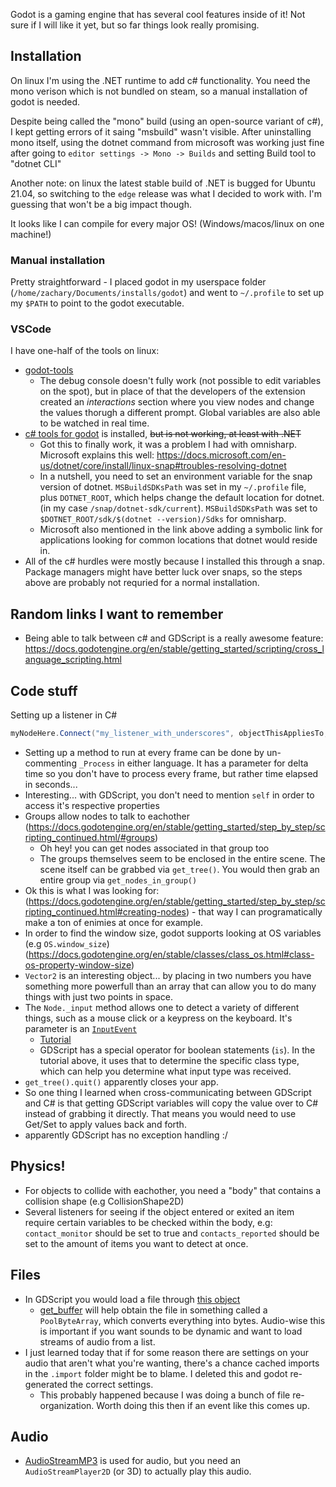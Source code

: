 Godot is a gaming engine that has several cool features inside of it! Not sure if I will like it yet, but so far things look really promising.

## Installation

On linux I'm using the .NET runtime to add c# functionality. You need the mono verison which is not bundled on steam, so a manual installation of godot is needed.

Despite being called the "mono" build (using an open-source variant of c#), I kept getting errors of it saing "msbuild" wasn't visible. After uninstalling mono itself, using the dotnet command from microsoft was working just fine after going to `editor settings -> Mono -> Builds` and setting Build tool to "dotnet CLI"

Another note: on linux the latest stable build of .NET is bugged for Ubuntu 21.04, so switching to the `edge` release was what I decided to work with. I'm guessing that won't be a big impact though.

It looks like I can compile for every major OS! (Windows/macos/linux on one machine!)

### Manual installation

Pretty straightforward - I placed godot in my userspace folder (`/home/zachary/Documents/installs/godot`) and went to `~/.profile` to set up my `$PATH` to point to the godot executable.

### VSCode

I have one-half of the tools on linux:
* [godot-tools](https://marketplace.visualstudio.com/items?itemName=geequlim.godot-tools)
    * The debug console doesn't fully work (not possible to edit variables on the spot), but in place of that the developers of the extension created an *interactions* section where you view nodes and change the values thorugh a different prompt. Global variables are also able to be watched in real time.
* [c# tools for godot](https://marketplace.visualstudio.com/items?itemName=neikeq.godot-csharp-vscode) is installed, ~~but is not working, at least with .NET~~
    * Got this to finally work, it was a problem I had with omnisharp. Microsoft explains this well: https://docs.microsoft.com/en-us/dotnet/core/install/linux-snap#troubles-resolving-dotnet
    * In a nutshell, you need to set an environment variable for the snap version of dotnet. `MSBuildSDKsPath` was set in my `~/.profile` file, plus `DOTNET_ROOT`, which helps change the default location for dotnet. (in my case `/snap/dotnet-sdk/current`). `MSBuildSDKsPath` was set to `$DOTNET_ROOT/sdk/$(dotnet --version)/Sdks` for omnisharp.
    * Microsoft also mentioned in the link above adding a symbolic link for applications looking for common locations that dotnet would reside in.
* All of the c# hurdles were mostly because I installed this through a snap. Package managers might have better luck over snaps, so the steps above are probably not requried for a normal installation.

## Random links I want to remember

* Being able to talk between c# and GDScript is a really awesome feature: https://docs.godotengine.org/en/stable/getting_started/scripting/cross_language_scripting.html

## Code stuff

Setting up a listener in C#

```c#
myNodeHere.Connect("my_listener_with_underscores", objectThisAppliesTo, nameof(_aMethodThatRunsWhenTheListenerHappens))
```

* Setting up a method to run at every frame can be done by un-commenting `_Process` in either language. It has a parameter for delta time so you don't have to process every frame, but rather time elapsed in seconds...
* Interesting... with GDScript, you don't need to mention `self` in order to access it's respective properties
* Groups allow nodes to talk to eachother (https://docs.godotengine.org/en/stable/getting_started/step_by_step/scripting_continued.html/#groups)
    * Oh hey! you can get nodes associated in that group too
    * The groups themselves seem to be enclosed in the entire scene. The scene itself can be grabbed via `get_tree()`. You would then grab an entire group via `get_nodes_in_group()`
* Ok this is what I was looking for: (https://docs.godotengine.org/en/stable/getting_started/step_by_step/scripting_continued.html#creating-nodes) - that way I can programatically make a ton of enimies at once for example.
* In order to find the window size, godot supports looking at OS variables (e.g `OS.window_size`) (https://docs.godotengine.org/en/stable/classes/class_os.html#class-os-property-window-size)
* `Vector2` is an interesting object... by placing in two numbers you have something more powerfull than an array that can allow you to do many things with just two points in space.
* The `Node._input` method allows one to detect a variety of different things, such as a mouse click or a keypress on the keyboard. It's parameter is an [`InputEvent`](https://docs.godotengine.org/en/stable/classes/class_inputevent.html#class-inputevent)
    * [Tutorial](https://docs.godotengine.org/en/stable/tutorials/inputs/inputevent.html)
    * GDScript has a special operator for boolean statements (`is`). In the tutorial above, it uses that to determine the specific class type, which can help you determine what input type was received.
* `get_tree().quit()` apparently closes your app.
* So one thing I learned when cross-communicating between GDScript and C# is that getting GDScript variables will copy the value over to C# instead of grabbing it directly. That means you would need to use Get/Set to apply values back and forth.
* apparently GDScript has no exception handling :/

## Physics!

* For objects to collide with eachother, you need a "body" that contains a collision shape (e.g CollisionShape2D)
* Several listeners for seeing if the object entered or exited an item require certain variables to be checked within the body, e.g: `contact_monitor` should be set to true and `contacts_reported` should be set to the amount of items you want to detect at once.

## Files

* In GDScript you would load a file through [this object](https://docs.godotengine.org/en/stable/classes/class_file.html)
    * [get_buffer](https://docs.godotengine.org/en/stable/classes/class_file.html#class-file-method-get-buffer) will help obtain the file in something called a `PoolByteArray`, which converts everything into bytes. Audio-wise this is important if you want sounds to be dynamic and want to load streams of audio from a list.
* I just learned today that if for some reason there are settings on your audio that aren't what you're wanting, there's a chance cached imports in the `.import` folder might be to blame. I deleted this and godot re-generated the correct settings.
    * This probably happened because I was doing a bunch of file re-organization. Worth doing this then if an event like this comes up.

## Audio

* [AudioStreamMP3](https://docs.godotengine.org/en/stable/classes/class_audiostreammp3.html) is used for audio, but you need an `AudioStreamPlayer2D` (or 3D) to actually play this audio.